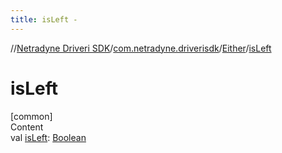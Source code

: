 ```yaml
---
title: isLeft -
---
```

//[Netradyne Driveri SDK](../../index.md)/[com.netradyne.driverisdk](../index.md)/[Either](index.md)/[isLeft](is-left.md)



# isLeft  
[common]  
Content  
val [isLeft](is-left.md): [Boolean](https://kotlinlang.org/api/latest/jvm/stdlib/kotlin/-boolean/index.html)  




